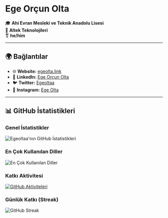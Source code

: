 # Ege Orçun Olta

🎓 **Ahi Evran Mesleki ve Teknik Anadolu Lisesi**  
💼 **Altek Teknolojileri**  
⚧ **he/him**

---

## 🌍 Bağlantılar

- 🌐 **Website:** [egeolta.link](https://egeolta.link)  
- 💼 **LinkedIn:** [Ege Orçun Olta](https://www.linkedin.com/in/egeolta/)  
- 🐦 **Twitter:** [Egeoltaa](https://x.com/Egeoltaa)  
- 📸 **Instagram:** [Ege Olta](https://www.instagram.com/egeolta/)  

---

## 📊 GitHub İstatistikleri

### Genel İstatistikler
![Egeoltaa'nın GitHub İstatistikleri](https://github-readme-stats.vercel.app/api?username=Egeoltaa&show_icons=true&theme=radical)

### En Çok Kullanılan Diller
![En Çok Kullanılan Diller](https://github-readme-stats.vercel.app/api/top-langs/?username=Egeoltaa&layout=compact&theme=radical)

### Katkı Aktivitesi
[![GitHub Aktiviteleri](https://github-readme-activity-graph.vercel.app/graph?username=Egeoltaa&theme=radical)](https://github.com/Egeoltaa)

### Günlük Katkı (Streak)
![GitHub Streak](https://github-readme-streak-stats.herokuapp.com/?user=Egeoltaa&theme=radical)
